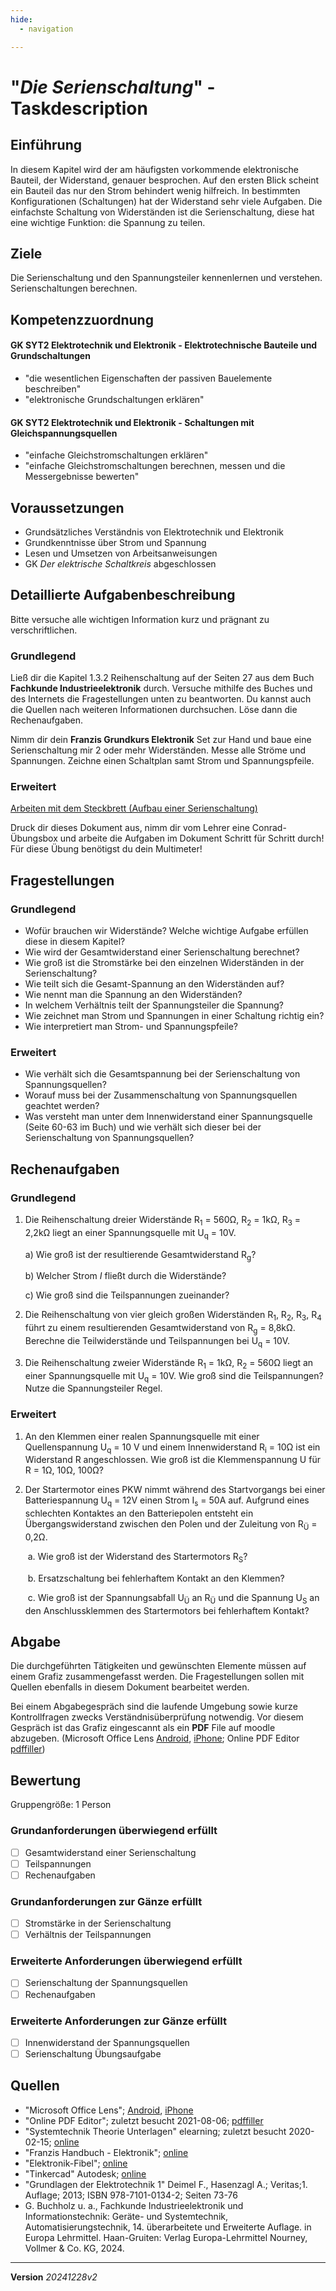 ```yaml
---
hide:
  - navigation

---
```


# "*Die Serienschaltung*" - Taskdescription

## Einführung
In diesem Kapitel wird der am häufigsten vorkommende elektronische Bauteil, der Widerstand, genauer besprochen. Auf den ersten Blick scheint ein Bauteil das nur den Strom behindert wenig hilfreich. In bestimmten Konfigurationen (Schaltungen) hat der Widerstand sehr viele Aufgaben. Die einfachste Schaltung von Widerständen ist die Serienschaltung, diese hat eine wichtige Funktion: die Spannung zu teilen.

## Ziele
Die Serienschaltung und den Spannungsteiler kennenlernen und verstehen. Serienschaltungen berechnen.

## Kompetenzzuordnung

#### GK SYT2  Elektrotechnik und Elektronik - Elektrotechnische Bauteile und Grundschaltungen

* "die wesentlichen Eigenschaften der passiven Bauelemente beschreiben"
* "elektronische Grundschaltungen erklären"

#### GK SYT2  Elektrotechnik und Elektronik - Schaltungen mit Gleichspannungsquellen

* "einfache Gleichstromschaltungen erklären"
* "einfache Gleichstromschaltungen berechnen, messen und die Messergebnisse bewerten"

## Voraussetzungen

* Grundsätzliches Verständnis von Elektrotechnik und Elektronik
* Grundkenntnisse über Strom und Spannung
* Lesen und Umsetzen von Arbeitsanweisungen
* GK *Der elektrische Schaltkreis* abgeschlossen

## Detaillierte Aufgabenbeschreibung
Bitte versuche alle wichtigen Information kurz und prägnant zu verschriftlichen.

### Grundlegend

Ließ dir die Kapitel 1.3.2 Reihenschaltung auf der Seiten 27 aus dem Buch **Fachkunde Industrieelektronik** durch. Versuche mithilfe des Buches und des Internets die Fragestellungen unten zu beantworten. Du kannst auch die Quellen nach weiteren Informationen durchsuchen. Löse dann die Rechenaufgaben.

Nimm dir dein **Franzis Grundkurs Elektronik** Set zur Hand und baue eine Serienschaltung mir 2 oder mehr Widerständen. Messe alle Ströme und Spannungen. Zeichne einen Schaltplan samt Strom und Spannungspfeile.

### Erweitert

[Arbeiten mit dem Steckbrett (Aufbau einer Serienschaltung)](https://github.com/TGM-HIT/syt-exercises/blob/main/docs/elektrotechnikUndElektronik_/sem02_Serienschaltung/SerienschaltungAmSteckbrett.pdf)

Druck dir dieses Dokument aus, nimm dir vom Lehrer eine Conrad-Übungsbox und arbeite die Aufgaben im Dokument Schritt für Schritt durch!
Für diese Übung benötigst du dein Multimeter!


## Fragestellungen

### Grundlegend

* Wofür brauchen wir Widerstände? Welche wichtige Aufgabe erfüllen diese in diesem Kapitel?
* Wie wird der Gesamtwiderstand einer Serienschaltung berechnet?
* Wie groß ist die Stromstärke bei den einzelnen Widerständen in der Serienschaltung?
* Wie teilt sich die Gesamt-Spannung an den Widerständen auf?
* Wie nennt man die Spannung an den Widerständen?
* In welchem Verhältnis teilt der Spannungsteiler die Spannung?
* Wie zeichnet man Strom und Spannungen in einer Schaltung richtig ein?
* Wie interpretiert man Strom- und Spannungspfeile?

### Erweitert

* Wie verhält sich die Gesamtspannung bei der Serienschaltung von Spannungsquellen?
* Worauf muss bei der Zusammenschaltung von Spannungsquellen geachtet werden?
* Was versteht man unter dem Innenwiderstand einer Spannungsquelle (Seite 60-63 im Buch) und wie verhält sich dieser bei der Serienschaltung von Spannungsquellen?

## Rechenaufgaben

### Grundlegend

1. Die Reihenschaltung dreier Widerstände R<sub>1</sub> = 560Ω, R<sub>2</sub> = 1kΩ, R<sub>3</sub> = 2,2kΩ liegt an einer Spannungsquelle mit U<sub>q</sub> = 10V. 

   a) Wie groß ist der resultierende Gesamtwiderstand R<sub>g</sub>?

   b) Welcher Strom *I* fließt durch die Widerstände?

   c) Wie groß sind die Teilspannungen zueinander?
   
2. Die Reihenschaltung von vier gleich großen Widerständen R<sub>1</sub>, R<sub>2</sub>, R<sub>3</sub>, R<sub>4</sub> führt zu einem resultierenden Gesamtwiderstand von R<sub>g</sub> = 8,8kΩ. Berechne die Teilwiderstände und Teilspannungen bei U<sub>q</sub> = 10V.

3. Die Reihenschaltung zweier Widerstände R<sub>1</sub> = 1kΩ, R<sub>2</sub> = 560Ω liegt an einer Spannungsquelle mit U<sub>q</sub> = 10V. Wie groß sind die Teilspannungen? Nutze die Spannungsteiler Regel.

### Erweitert

1. An den Klemmen einer realen Spannungsquelle mit einer Quellenspannung U<sub>q</sub> = 10 V und einem Innenwiderstand R<sub>i</sub> = 10Ω ist ein Widerstand R angeschlossen. Wie groß ist die Klemmenspannung U für R = 1Ω, 10Ω, 100Ω?

2. Der Startermotor eines PKW nimmt während des Startvorgangs bei einer Batteriespannung U<sub>q</sub> = 12V einen Strom I<sub>s</sub> = 50A auf. Aufgrund eines schlechten Kontaktes an den Batteriepolen entsteht ein Übergangswiderstand zwischen den Polen und der Zuleitung von R<sub>Ü</sub> = 0,2Ω.

   ​	a.	Wie groß ist der Widerstand des Startermotors R<sub>S</sub>?

   ​	b.	Ersatzschaltung bei fehlerhaftem Kontakt an den Klemmen?

   ​	c.	Wie groß ist der Spannungsabfall U<sub>Ü</sub> an R<sub>Ü</sub> und die Spannung U<sub>S</sub> an den Anschlussklemmen des Startermotors bei fehlerhaftem Kontakt?

## Abgabe
Die durchgeführten Tätigkeiten und gewünschten Elemente müssen auf einem Grafiz zusammengefasst werden. Die Fragestellungen sollen mit Quellen ebenfalls in diesem Dokument bearbeitet werden.

Bei einem Abgabegespräch sind die laufende Umgebung sowie kurze Kontrollfragen zwecks Verständnisüberprüfung notwendig. Vor diesem Gespräch ist das Grafiz eingescannt als ein **PDF** File auf moodle abzugeben. (Microsoft Office Lens [Android](https://play.google.com/store/apps/details?id=com.microsoft.office.officelens&hl=de_AT&gl=US), [iPhone](https://apps.apple.com/at/app/microsoft-office-lens-pdf-scan/id975925059); Online PDF Editor [pdffiller](https://www.pdffiller.com/de/))

## Bewertung
Gruppengröße: 1 Person
### Grundanforderungen **überwiegend erfüllt**
- [ ] Gesamtwiderstand einer Serienschaltung
- [ ] Teilspannungen
- [ ] Rechenaufgaben
### Grundanforderungen **zur Gänze erfüllt**
- [ ] Stromstärke in der Serienschaltung
- [ ] Verhältnis der Teilspannungen
### Erweiterte Anforderungen **überwiegend erfüllt**

- [ ] Serienschaltung der Spannungsquellen
- [ ] Rechenaufgaben

### Erweiterte Anforderungen **zur Gänze erfüllt**

- [ ] Innenwiderstand der Spannungsquellen
- [ ] Serienschaltung Übungsaufgabe

## Quellen
* "Microsoft Office Lens";  [Android](https://play.google.com/store/apps/details?id=com.microsoft.office.officelens&hl=de_AT&gl=US), [iPhone](https://apps.apple.com/at/app/microsoft-office-lens-pdf-scan/id975925059)
* "Online PDF Editor"; zuletzt besucht 2021-08-06; [pdffiller](https://www.pdffiller.com/de/)
* "Systemtechnik Theorie Unterlagen" elearning; zuletzt besucht 2020-02-15; [online](https://elearning.tgm.ac.at/course/view.php?id=199)
* "Franzis Handbuch - Elektronik"; [online](https://elearning.tgm.ac.at/pluginfile.php/9730/mod_resource/content/0/FranzisHandbuch-Elektronik.pdf)
* "Elektronik-Fibel"; [online](https://elearning.tgm.ac.at/pluginfile.php/9728/mod_resource/content/0/Elektronik-Fibel.pdf)
* "Tinkercad" Autodesk; [online](https://www.tinkercad.com/learn/circuits/lessons)
* "Grundlagen der Elektrotechnik 1" Deimel F., Hasenzagl A.; Veritas;1. Auflage; 2013; ISBN 978-7101-0134-2; Seiten 73-76
* G. Buchholz u. a., Fachkunde Industrieelektronik und Informationstechnik: Geräte- und Systemtechnik, Automatisierungstechnik, 14. überarbeitete und Erweiterte Auflage. in Europa Lehrmittel. Haan-Gruiten: Verlag Europa-Lehrmittel Nourney, Vollmer & Co. KG, 2024.

---
**Version** *20241228v2*